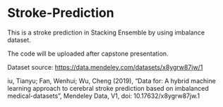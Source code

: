 # Stroke-Prediction
This is a stroke prediction in Stacking Ensemble by using imbalance dataset.

The code will be uploaded after capstone presentation.

Dataset source: https://data.mendeley.com/datasets/x8ygrw87jw/1

iu, Tianyu; Fan, Wenhui; Wu, Cheng (2019), “Data for: A hybrid machine learning approach to cerebral stroke prediction based on imbalanced medical-datasets”, Mendeley Data, V1, doi: 10.17632/x8ygrw87jw.1
